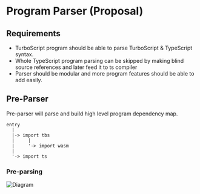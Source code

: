 # Program Parser (Proposal)

## Requirements
* TurboScript program should be able to parse TurboScript & TypeScript syntax.
* Whole TypeScript program parsing can be skipped by making blind source references and later feed it to ts compiler
* Parser should be modular and more program features should be able to add easily.

## Pre-Parser
Pre-parser will parse and build high level program dependency map.
  
```
entry
  |
  |-> import tbs
  |     |
  |     '-> import wasm
  |
  '-> import ts
```

### Pre-parsing 


![Diagram](https://rawgit.com/01alchemist/TurboScript/raw-files/pre-parsing.svg)
